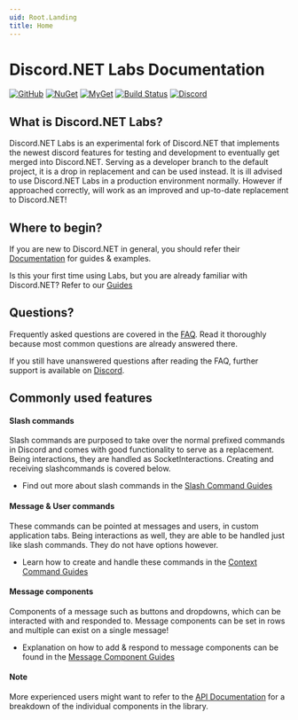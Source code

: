 ```yaml
---
uid: Root.Landing
title: Home
---
```


# Discord.NET Labs Documentation

<div class="big-logo logo-switcher"></div>

[![GitHub](https://img.shields.io/github/last-commit/Discord-Net-Labs/Discord.Net-Labs?style=plastic)](https://github.com/Discord-Net-Labs/Discord.Net-Labs)
[![NuGet](https://img.shields.io/nuget/vpre/Discord.Net.Labs.svg?maxAge=2592000?style=plastic)](https://www.nuget.org/packages/Discord.Net.Labs/)
[![MyGet](https://img.shields.io/myget/discord-net-labs/vpre/Discord.Net.Labs.svg)](https://www.myget.org/feed/Packages/discord-net-labs)
[![Build Status](https://dev.azure.com/Discord-Net-Labs/Discord-Net-Labs/_apis/build/status/discord-net.Discord.Net?branchName=dev)](https://dev.azure.com/Discord-Net-Labs/Discord-Net-Labs/_build/latest?definitionId=1&branchName=release%2F3.x)
[![Discord](https://discord.com/api/guilds/848176216011046962/widget.png)](https://discord.gg/dnet-labs)

## What is Discord.NET Labs?

Discord.NET Labs is an experimental fork of Discord.NET that implements the newest discord features for testing and development to eventually get merged into Discord.NET. Serving as a developer branch to the default project, it is a drop in replacement and can be used instead. It is ill advised to use Discord.NET Labs in a production environment normally. However if approached correctly, will work as an improved and up-to-date  replacement to Discord.NET!

## Where to begin?

If you are new to Discord.NET in general, you should refer their 
[Documentation](https://docs.stillu.cc/) for guides & examples.

Is this your first time using Labs, but you are already familiar with Discord.NET? 
Refer to our [Guides](xref:Guides.Introduction)

## Questions?

Frequently asked questions are covered in the 
[FAQ](https://discord-net-labs.com/FAQ.html). Read it thoroughly because most common questions are already answered there. 

If you still have unanswered questions after reading the FAQ, further support is available on 
[Discord](https://discord.gg/dnet-labs).

## Commonly used features

#### Slash commands

Slash commands are purposed to take over the normal prefixed commands in Discord and comes with good functionality to serve as a replacement. 
Being interactions, they are handled as SocketInteractions. Creating and receiving slashcommands is covered below.

- Find out more about slash commands in the 
[Slash Command Guides](xref:Guides.SlashCommands.Intro)

#### Message & User commands

These commands can be pointed at messages and users, in custom application tabs. 
Being interactions as well, they are able to be handled just like slash commands. They do not have options however.

- Learn how to create and handle these commands in the 
[Context Command Guides](xref:Guides.ContextCommands.Creating)

#### Message components

Components of a message such as buttons and dropdowns, which can be interacted with and responded to. 
Message components can be set in rows and multiple can exist on a single message!

- Explanation on how to add & respond to message components can be found in the 
[Message Component Guides](xref:Guides.MessageComponents.GettingStarted)

#### Note

More experienced users might want to refer to the
[API Documentation](xref:API.Docs) for a breakdown of the individual
components in the library.

